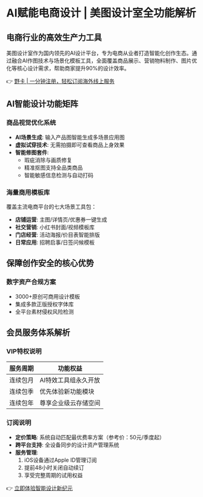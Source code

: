 # AI赋能电商设计 | 美图设计室全功能解析

## 电商行业的高效生产力工具
美图设计室作为国内领先的AI设计平台，专为电商从业者打造智能化创作生态。通过融合AI作图技术与场景化模板工具，全面覆盖商品展示、营销物料制作、图片优化等核心设计需求，帮助商家提升90%的设计效率。

👉 [野卡 | 一分钟注册，轻松订阅海外线上服务](https://bbtdd.com/yeka)

## AI智能设计功能矩阵
### 商品视觉优化系统
- **AI场景生成**: 输入产品图智能生成多场景应用图
- **虚拟试穿技术**: 无需拍摄即可查看商品上身效果
- **智能修图套件**:
  - 瑕疵消除与画质修复
  - 精准抠图支持全品类商品
  - 智能敏感信息检测与自动打码

### 海量商用模板库
覆盖主流电商平台的七大场景工具包：
- **店铺运营**: 主图/详情页/优惠券一键生成
- **社交营销**: 小红书封面/视频模板库
- **门店经营**: 活动海报/价目表智能排版
- **日常应用**: 招聘启事/日签问候模板

## 保障创作安全的核心优势
### 数字资产合规方案
- 3000+原创可商用设计模板
- 集成多款正版授权字体库
- 全平台素材侵权风险检测

## 会员服务体系解析
### VIP特权说明
| 服务周期 | 功能权益 |
|---------|----------|
| 连续包月 | AI特效工具组永久开放 |
| 连续包季 | 优先体验新功能模块 |
| 连续包年 | 尊享企业级云存储空间 |

### 订阅说明
- **定价策略**: 系统自动匹配最优费率方案（参考价：50元/季度起）
- **跨平台支持**: 全设备同步的设计资产管理系统
- **服务管理**:
  1. iOS设备通过Apple ID管理订阅
  2. 提前48小时关闭自动续订
  3. 享受完整周期的试用权益

[企业级安全保障]: 多重加密技术确保创作数据安全
👉 [立即体验智能设计新纪元](https://bbtdd.com/yeka)